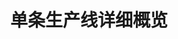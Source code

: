 ---
layout: article
title: 单条生产线详细概览
description: 
  - 模板展现了单条生产线所有的相关信息，包括MES数据、订单信息和员工资讯及其他。此外，它还以简洁的方式呈现了其他生产线的状态。
lang: cn
weight: 2000
isDraft: false
ref: Detailed-Overview-Production-Line
category:
  - KPI
  - Lean Management
  - Process
  - Production
image: Detailed-Overview-Production-Line_CN.png
image_thumbnail: Detailed-Overview-Production-Line_CN_thumbnail.png
download: Detailed-Overview-Production-Line_CN.pbmx
overview_description:
overview_benefits:
overview_data_sources:
---